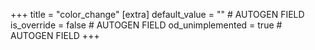 +++
title = "color_change"
[extra]
default_value = "" # AUTOGEN FIELD
is_override = false # AUTOGEN FIELD
od_unimplemented = true # AUTOGEN FIELD
+++